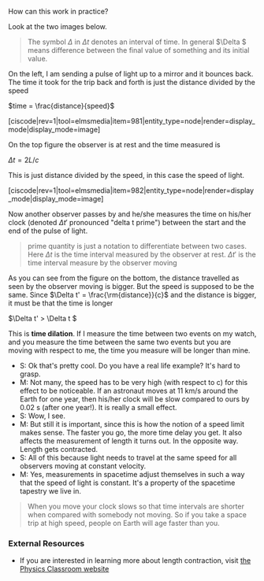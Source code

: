 How can this work in practice?  
  
Look at the two images below.

> The symbol $\Delta$ in $\Delta t$ denotes an interval of time. In general $\Delta $ means difference between the final value of something and its initial value.

On the left, I am sending a pulse of light up to a mirror and it bounces back. The time it took for the trip back and forth is just the distance divided by the speed

$time = \frac{distance}{speed}$

[ciscode|rev=1|tool=elmsmedia|item=981|entity_type=node|render=display_mode|display_mode=image]

On the top figure the observer is at rest and the time measured is

$\Delta t = 2L/c$

This is just distance divided by the speed, in this case the speed of light.

[ciscode|rev=1|tool=elmsmedia|item=982|entity_type=node|render=display_mode|display_mode=image]

Now another observer passes by and he/she measures the time on his/her clock (denoted $\Delta t'$ pronounced "delta t prime") between the start and the end of the pulse of light.

> prime quantity is just a notation to differentiate between two cases. Here $\Delta t$ is the time interval measured by the observer at rest.  $\Delta t'$ is the time interval measure by the observer moving

  As you can see from the figure on the bottom, the distance travelled as seen by the observer moving is bigger. But the speed is supposed to be the same. Since $\Delta t' = \frac{\rm{distance}}{c}$ and the distance is bigger, it must be that the time is longer

$\Delta t' > \Delta t $

This is **time dilation**. If I measure the time between two events on my watch, and you measure the time between the same two events but you are moving with respect to me, the time you measure will be longer than mine.

- S: Ok that's pretty cool. Do you have a real life example? It's hard to grasp.
- M: Not many, the speed has to be very high (with respect to c) for this effect to be noticeable. If an astronaut moves at 11 km/s around the Earth for one year, then his/her clock will be slow compared to ours by 0.02 s (after one year!). It is really a small effect.
- S: Wow, I see.
- M: But still it is important, since this is how the notion of a speed limit makes sense. The faster you go, the more time delay you get. It also affects the measurement of length it turns out. In the opposite way. Length gets contracted.
- S: All of this because light needs to travel at the same speed for all observers moving at constant velocity.
- M: Yes, measurements in spacetime adjust themselves in such a way that the speed of light is constant. It's a property of the spacetime tapestry we live in. 

> When you move your clock slows so that time intervals are shorter when compared with somebody not moving. So if you take a space trip at high speed, people on Earth will age faster than you.

### External Resources

- If you are interested in learning more about length contraction, visit <a href="http://www.physicsclassroom.com/mmedia/specrel/lc.cfm" target="_blank">the Physics Classroom website</a>
